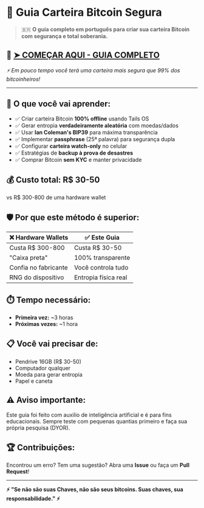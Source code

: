 # 🔐 Guia Carteira Bitcoin Segura

> 🇧🇷 **O guia completo em português para criar sua carteira Bitcoin com segurança e total soberania.**

## 🚀 **[➤ COMEÇAR AQUI - GUIA COMPLETO](GUIA-COMPLETO.md)**

*⚡ Em pouco tempo você terá uma carteira mais segura que 99% dos bitcoinheiros!*

---

## 🎯 **O que você vai aprender:**

- ✅ Criar carteira Bitcoin **100% offline** usando Tails OS
- ✅ Gerar entropia **verdadeiramente aleatória** com moedas/dados  
- ✅ Usar **Ian Coleman's BIP39** para máxima transparência
- ✅ Implementar **passphrase** (25ª palavra) para segurança dupla
- ✅ Configurar **carteira watch-only** no celular
- ✅ Estratégias de **backup à prova de desastres**
- ✅ Comprar Bitcoin **sem KYC** e manter privacidade

## 💰 **Custo total: R$ 30-50**
vs R$ 300-800 de uma hardware wallet

## 🛡️ **Por que este método é superior:**

| ❌ **Hardware Wallets** | ✅ **Este Guia** |
|------------------------|------------------|
| Custa R$ 300-800 | Custa R$ 30-50 |
| "Caixa preta" | 100% transparente |
| Confia no fabricante | Você controla tudo |
| RNG do dispositivo | Entropia física real |

## ⏱️ **Tempo necessário:**
- **Primeira vez:** ~3 horas
- **Próximas vezes:** ~1 hora

## 📋 **Você vai precisar de:**
- Pendrive 16GB (R$ 30-50)
- Computador qualquer
- Moeda para gerar entropia
- Papel e caneta

## ⚠️ **Aviso importante:**
Este guia foi feito com auxilio de inteligência artificial e é para fins educacionais. Sempre teste com pequenas quantias primeiro e faça sua própria pesquisa (DYOR).

## 🏆 **Contribuições:**
Encontrou um erro? Tem uma sugestão? Abra uma **Issue** ou faça um **Pull Request**!

---

**⚡ "Se não são suas Chaves, não são seus bitcoins. Suas chaves, sua responsabilidade." ⚡**